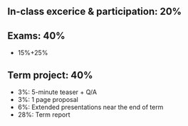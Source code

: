 

## In-class excerice & participation: 20%

## Exams: 40%

- 15%+25%

## Term project: 40%

- 3%: 5-minute teaser + Q/A
- 3%: 1 page proposal
- 6%: Extended presentations near the end of term
- 28%: Term report

